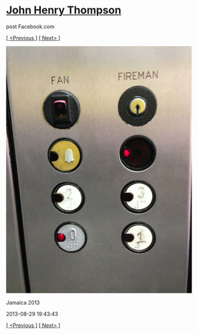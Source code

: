 # [John Henry Thompson](../README.md)
post Facebook.com

[[ <Previous ]](2013-08-29-53.md) [[ Next> ]](2013-08-29-55.md)

[![](../media/2013-08-29/Jamaica-2065.jpg)](../README.md)

Jamaica 2013

2013-08-29 19:43:43

[[ <Previous ]](2013-08-29-53.md) [[ Next> ]](2013-08-29-55.md)